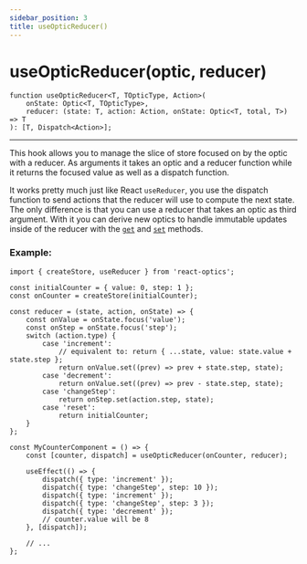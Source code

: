 ```yaml
---
sidebar_position: 3
title: useOpticReducer()
---
```


# useOpticReducer(optic, reducer)

```tsx
function useOpticReducer<T, TOpticType, Action>(
    onState: Optic<T, TOpticType>,
    reducer: (state: T, action: Action, onState: Optic<T, total, T>) => T
): [T, Dispatch<Action>];
```

---

This hook allows you to manage the slice of store focused on by the optic with a reducer.
As arguments it takes an optic and a reducer function while it returns the focused value as well as a dispatch function.

It works pretty much just like React `useReducer`, you use the dispatch function to send actions that the reducer will use to compute the next state.  
The only difference is that you can use a reducer that takes an optic as third argument. With it you can derive new optics to handle immutable updates inside of the reducer with the [`get`](<../methods/get()>) and [`set`](<../methods/set()>) methods.

### Example:

```tsx
import { createStore, useReducer } from 'react-optics';

const initialCounter = { value: 0, step: 1 };
const onCounter = createStore(initialCounter);

const reducer = (state, action, onState) => {
    const onValue = onState.focus('value');
    const onStep = onState.focus('step');
    switch (action.type) {
        case 'increment':
            // equivalent to: return { ...state, value: state.value + state.step };
            return onValue.set((prev) => prev + state.step, state);
        case 'decrement':
            return onValue.set((prev) => prev - state.step, state);
        case 'changeStep':
            return onStep.set(action.step, state);
        case 'reset':
            return initialCounter;
    }
};

const MyCounterComponent = () => {
    const [counter, dispatch] = useOpticReducer(onCounter, reducer);

    useEffect(() => {
        dispatch({ type: 'increment' });
        dispatch({ type: 'changeStep', step: 10 });
        dispatch({ type: 'increment' });
        dispatch({ type: 'changeStep', step: 3 });
        dispatch({ type: 'decrement' });
        // counter.value will be 8
    }, [dispatch]);

    // ...
};
```
